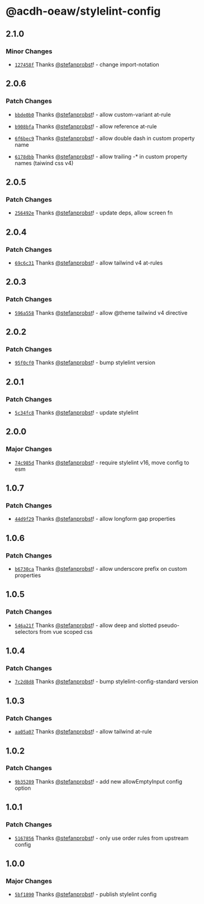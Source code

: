# @acdh-oeaw/stylelint-config

## 2.1.0

### Minor Changes

- [`127458f`](https://github.com/acdh-oeaw/stylelint-config/commit/127458fc7402b6831e50fca8db302f957f6433d8)
  Thanks [@stefanprobst](https://github.com/stefanprobst)! - change import-notation

## 2.0.6

### Patch Changes

- [`bbde0b0`](https://github.com/acdh-oeaw/stylelint-config/commit/bbde0b07cbddd13b00be5d488d6467976403dde1)
  Thanks [@stefanprobst](https://github.com/stefanprobst)! - allow custom-variant at-rule

- [`b908bfa`](https://github.com/acdh-oeaw/stylelint-config/commit/b908bfacb4eb9889f932646434d979a9db606463)
  Thanks [@stefanprobst](https://github.com/stefanprobst)! - allow reference at-rule

- [`6f6bec9`](https://github.com/acdh-oeaw/stylelint-config/commit/6f6bec928d6aa0e08a2e3447e6f00f0a6704fcdd)
  Thanks [@stefanprobst](https://github.com/stefanprobst)! - allow double dash in custom property
  name

- [`6178dbb`](https://github.com/acdh-oeaw/stylelint-config/commit/6178dbb7c472b5f741624aa6641bd82520ba7613)
  Thanks [@stefanprobst](https://github.com/stefanprobst)! - allow trailing -\* in custom property
  names (taiwind css v4)

## 2.0.5

### Patch Changes

- [`256492e`](https://github.com/acdh-oeaw/stylelint-config/commit/256492e809e48e04b65cf96c0946d50c984cd9c0)
  Thanks [@stefanprobst](https://github.com/stefanprobst)! - update deps, allow screen fn

## 2.0.4

### Patch Changes

- [`69c6c31`](https://github.com/acdh-oeaw/stylelint-config/commit/69c6c312a5d677d434a0df45222ec47d39a00608)
  Thanks [@stefanprobst](https://github.com/stefanprobst)! - allow tailwind v4 at-rules

## 2.0.3

### Patch Changes

- [`596a558`](https://github.com/acdh-oeaw/stylelint-config/commit/596a55874f2e67927a5e950adda67313f8a63ec0)
  Thanks [@stefanprobst](https://github.com/stefanprobst)! - allow @theme tailwind v4 directive

## 2.0.2

### Patch Changes

- [`95f0cf0`](https://github.com/acdh-oeaw/stylelint-config/commit/95f0cf00bc5923a6e0f66b28a1785ea6c1c7cadf)
  Thanks [@stefanprobst](https://github.com/stefanprobst)! - bump stylelint version

## 2.0.1

### Patch Changes

- [`5c34fc8`](https://github.com/acdh-oeaw/stylelint-config/commit/5c34fc87d319f186cd64f4c878b4db0e2717e884)
  Thanks [@stefanprobst](https://github.com/stefanprobst)! - update stylelint

## 2.0.0

### Major Changes

- [`74c985d`](https://github.com/acdh-oeaw/stylelint-config/commit/74c985dcc18ca860d01dcc14acce66164a352996)
  Thanks [@stefanprobst](https://github.com/stefanprobst)! - require stylelint v16, move config to
  esm

## 1.0.7

### Patch Changes

- [`44d9f29`](https://github.com/acdh-oeaw/stylelint-config/commit/44d9f29d169cec8eca3ca66489c0695a8c358d1b)
  Thanks [@stefanprobst](https://github.com/stefanprobst)! - allow longform gap properties

## 1.0.6

### Patch Changes

- [`b6730ca`](https://github.com/acdh-oeaw/stylelint-config/commit/b6730cabfe4c477d02dcbde66d4fb8153e852225)
  Thanks [@stefanprobst](https://github.com/stefanprobst)! - allow underscore prefix on custom
  properties

## 1.0.5

### Patch Changes

- [`546a21f`](https://github.com/acdh-oeaw/stylelint-config/commit/546a21fd56829ff5751b206abc40eabb1a9049d5)
  Thanks [@stefanprobst](https://github.com/stefanprobst)! - allow deep and slotted pseudo-selectors
  from vue scoped css

## 1.0.4

### Patch Changes

- [`7c2d8d8`](https://github.com/acdh-oeaw/stylelint-config/commit/7c2d8d8c03da913bad22379538370370a8323eca)
  Thanks [@stefanprobst](https://github.com/stefanprobst)! - bump stylelint-config-standard version

## 1.0.3

### Patch Changes

- [`aa05a07`](https://github.com/acdh-oeaw/stylelint-config/commit/aa05a075833996bb7830531c3712215f4b405055)
  Thanks [@stefanprobst](https://github.com/stefanprobst)! - allow tailwind at-rule

## 1.0.2

### Patch Changes

- [`9b35289`](https://github.com/acdh-oeaw/stylelint-config/commit/9b35289b9160a31129a64931ceb108eb0555c539)
  Thanks [@stefanprobst](https://github.com/stefanprobst)! - add new allowEmptyInput config option

## 1.0.1

### Patch Changes

- [`5167856`](https://github.com/acdh-oeaw/stylelint-config/commit/5167856671387adbc2cec8ed76d58294dfb86ef7)
  Thanks [@stefanprobst](https://github.com/stefanprobst)! - only use order rules from upstream
  config

## 1.0.0

### Major Changes

- [`5bf1890`](https://github.com/acdh-oeaw/stylelint-config/commit/5bf1890cad04731926489d0dca1bfc3686985fa9)
  Thanks [@stefanprobst](https://github.com/stefanprobst)! - publish stylelint config
